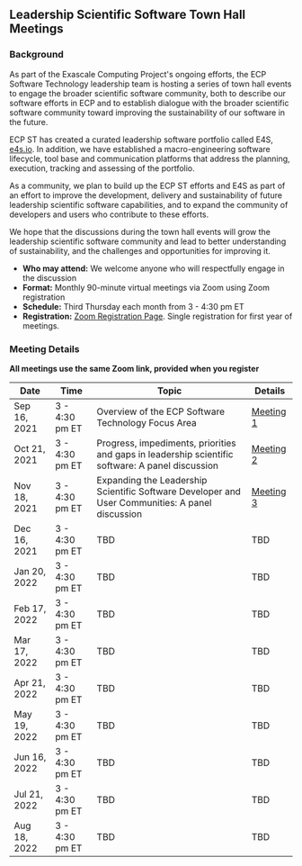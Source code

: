 ## Leadership Scientific Software Town Hall Meetings

### Background

As part of the Exascale Computing Project's ongoing efforts, the ECP Software Technology leadership team is hosting a series of town hall events to engage the broader scientific software community, both to describe our software efforts in ECP and to establish dialogue with the broader scientific software community toward improving the sustainability of our software in the future.  

ECP ST has created a curated leadership software portfolio called E4S, [e4s.io](https://e4s.io).  In addition, we have established a macro-engineering software lifecycle, tool base and communication platforms that address the planning, execution, tracking and assessing of the portfolio.  

As a community, we plan to build up the ECP ST efforts and E4S as part of an effort to improve the development, delivery and sustainability of future leadership scientific software capabilities, and to expand the community of developers and users who contribute to these efforts.

We hope that the discussions during the town hall events will grow the leadership scientific software community and lead to better understanding of sustainability, and the challenges and opportunities for improving it.

- **Who may attend:** We welcome anyone who will respectfully engage in the discussion
- **Format:** Monthly 90-minute virtual meetings via Zoom using Zoom registration
- **Schedule:** Third Thursday each month from 3 - 4:30 pm ET
- **Registration:** [Zoom Registration Page](https://exascaleproject.zoomgov.com/meeting/register/vJIsdO6oqzItGmIj7DFqqd3apnZ3EGwH0xM).  Single registration for first year of meetings.

### Meeting Details 

**All meetings use the same Zoom link, provided when you register**

| Date | Time | Topic | Details |
|------|------|-------|---------|
| Sep 16, 2021 | 3 - 4:30 pm ET | Overview of the ECP Software Technology Focus Area | [Meeting 1](Meeting1.md) |
| Oct 21, 2021| 3 - 4:30 pm ET | Progress, impediments, priorities and gaps in leadership scientific software: A panel discussion | [Meeting 2](Meeting2.md) |
| Nov 18, 2021| 3 - 4:30 pm ET | Expanding the Leadership Scientific Software Developer and User Communities: A panel discussion | [Meeting 3](Meeting3.md) |
| Dec 16, 2021| 3 - 4:30 pm ET | TBD | TBD |
| Jan 20, 2022| 3 - 4:30 pm ET | TBD | TBD |
| Feb 17, 2022| 3 - 4:30 pm ET | TBD | TBD |
| Mar 17, 2022| 3 - 4:30 pm ET | TBD | TBD |
| Apr 21, 2022| 3 - 4:30 pm ET | TBD | TBD |
| May 19, 2022| 3 - 4:30 pm ET | TBD | TBD |
| Jun 16, 2022| 3 - 4:30 pm ET | TBD | TBD |
| Jul 21, 2022| 3 - 4:30 pm ET | TBD | TBD |
| Aug 18, 2022| 3 - 4:30 pm ET | TBD | TBD |
